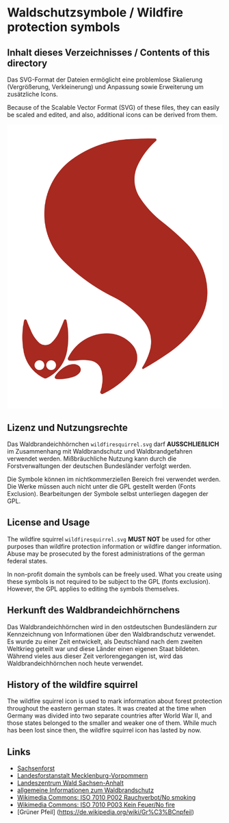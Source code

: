# Waldschutzsymbole / Wildfire protection symbols

## Inhalt dieses Verzeichnisses / Contents of this directory

Das SVG-Format der Dateien ermöglicht eine problemlose Skalierung
(Vergrößerung, Verkleinerung) und Anpassung sowie Erweiterung um
zusätzliche Icons.

Because of the Scalable Vector Format (SVG) of these files, they can
easily be scaled and edited, and also, additional icons can be derived
from them.

![Wildfiresquirrel](wildfiresquirrel.svg)

## Lizenz und Nutzungsrechte

Das Waldbrandeichhörnchen `wildfiresquirrel.svg` darf **AUSSCHLIEßLICH**
im Zusammenhang mit Waldbrandschutz und Waldbrandgefahren verwendet
werden. Mißbräuchliche Nutzung kann durch die Forstverwaltungen der
deutschen Bundesländer verfolgt werden.

Die Symbole können im nichtkommerziellen Bereich frei verwendet werden.
Die Werke müssen auch nicht unter die GPL gestellt werden (Fonts
Exclusion). Bearbeitungen der Symbole selbst unterliegen dagegen
der GPL.

## License and Usage

The wildfire squirrel `wildfiresquirrel.svg` **MUST NOT** be used for 
other purposes than wildfire protection information or wildfire danger 
information. Abuse may be prosecuted by the forest administrations
of the german federal states.

In non-profit domain the symbols can be freely used. What you create
using these symbols is not required to be subject to the GPL (fonts
exclusion). However, the GPL applies to editing the symbols themselves.

## Herkunft des Waldbrandeichhörnchens

Das Waldbrandeichhörnchen wird in den ostdeutschen Bundesländern zur
Kennzeichnung von Informationen über den Waldbrandschutz verwendet.
Es wurde zu einer Zeit entwickelt, als Deutschland nach dem zweiten
Weltkrieg geteilt war und diese Länder einen eigenen Staat bildeten.
Während vieles aus dieser Zeit verlorengegangen ist, wird das
Waldbrandeichhörnchen noch heute verwendet.

## History of the wildfire squirrel

The wildfire squirrel icon is used to mark information about forest protection
throughout the eastern german states. It was created at the time when 
Germany was divided into two separate countries after World War II, and 
those states belonged to the smaller and weaker one of them. While
much has been lost since then, the wildfire squirrel icon has lasted by now.

## Links

* [Sachsenforst](https://www.wald.sachsen.de/waldbrandgefaehrdung-4186.html)
* [Landesforstanstalt Mecklenburg-Vorpommern](https://www.wald-mv.de/waldprojekte/waldbrandschutz/)
* [Landeszentrum Wald Sachsen-Anhalt](https://landeszentrumwald.sachsen-anhalt.de/waldschutz/waldbrandschutz)
* [allgemeine Informationen zum Waldbrandschutz](https://www.woellsdorf-wetter.de/info/wildfire.html)
* [Wikimedia Commons: ISO 7010 P002 Rauchverbot/No smoking](https://commons.wikimedia.org/wiki/File:ISO_7010_P002.svg)
* [Wikimedia Commons: ISO 7010 P003 Kein Feuer/No fire](https://commons.wikimedia.org/wiki/File:ISO_7010_P003.svg)
* [Grüner Pfeil] (https://de.wikipedia.org/wiki/Gr%C3%BCnpfeil)
